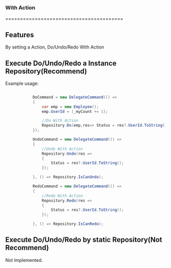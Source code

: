 ﻿### With Action
========================================

Features
--------
By setting a Action<T>,
Do/Undo/Redo With Action

Execute Do/Undo/Redo a Instance Repository(Recommend)
------------------------------------------------------------

Example usage:

```csharp

            DoCommand = new DelegateCommand(() =>
            {
                var emp = new Employee();
                emp.UserId = (_myCount += 1);

				//Do With Action
                Repository.Do(emp,res=> Status = res?.UserId.ToString());
            });

            UndoCommand = new DelegateCommand(() =>
            {
				//Undo With Action
                Repository.Undo(res =>
                {
                    Status = res?.UserId.ToString();
                });

            }, () => Repository.IsCanUndo);

            RedoCommand = new DelegateCommand(() =>
            {
				//Redo With Action
                Repository.Redo(res =>
                {
                    Status = res?.UserId.ToString();
                });

            }, () => Repository.IsCanRedo);


```

Execute Do/Undo/Redo by static Repository(Not Recommend)
------------------------------------------------------------
Not Implemented.